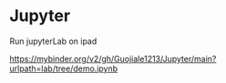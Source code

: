 # Jupyter
Run jupyterLab on ipad

https://mybinder.org/v2/gh/Guojiale1213/Jupyter/main?urlpath=lab/tree/demo.ipynb
